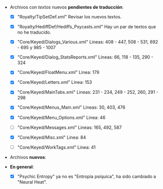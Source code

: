 
* Archivos con *textos* nuevos **pendientes de traducción**:

	* [x] "Royalty/TipSetDef.xml"								Revisar los nuevos textos.
	* [x] "Royalty/HediffDef/Hediffs_Psycasts.xml"				Hay un par de textos que no he traducido.
	* [x] "Core/Keyed/Dialogs_Various.xml"						Lineas: 408 - 447, 508 - 531, 692 - 695 y 985 - 1007
	* [x] "Core/Keyed/Dialog_StatsReports.xml"					Lineas: 66, 118 - 135, 290 - 324
	* [x] "Core/Keyed/FloatMenu.xml"							Linea: 179
	* [x] "Core/Keyed/Letters.xml"								Linea: 153
	* [x] "Core/Keyed/MainTabs.xml"								Lineas: 231 - 234, 249 - 252, 260, 291 - 298
	* [x] "Core/Keyed/Menus_Main.xml"							Lineas: 30, 403, 476
	* [x] "Core/Keyed/Menu_Options.xml"							Linea: 46
	* [ ] "Core/Keyed/Messages.xml"								Lineas: 165, 492, 587
	* [x] "Core/Keyed/Misc.xml"									Linea: 84
	* [ ] "Core/Keyed/WorkTags.xml"								Linea: 41




* Archivos **nuevos**:



* **En general**:

	* [x] "Psychic Entropy" ya no es "Entropía psíquica", ha sido cambiado a "Neural Heat".